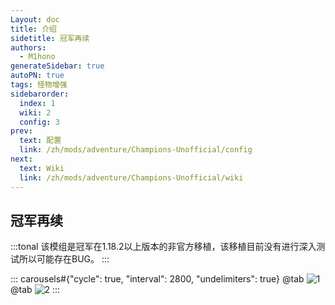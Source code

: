 ```yaml
---
Layout: doc
title: 介绍
sidetitle: 冠军再续
authors:
  - M1hono
generateSidebar: true
autoPN: true
tags: 怪物增强
sidebarorder:
  index: 1
  wiki: 2
  config: 3
prev:
  text: 配置
  link: /zh/mods/adventure/Champions-Unofficial/config
next:
  text: Wiki
  link: /zh/mods/adventure/Champions-Unofficial/wiki
---
```


## 冠军再续

:::tonal
该模组是冠军在1.18.2以上版本的非官方移植，该移植目前没有进行深入测试所以可能存在BUG。
:::

::: carousels#{"cycle": true, "interval": 2800, "undelimiters": true}
@tab
![1](https://docs.mihono.cn/mods/adventure/champions-unofficial/1.png)
@tab
![2](https://docs.mihono.cn/mods/adventure/champions-unofficial/2.png)
:::

